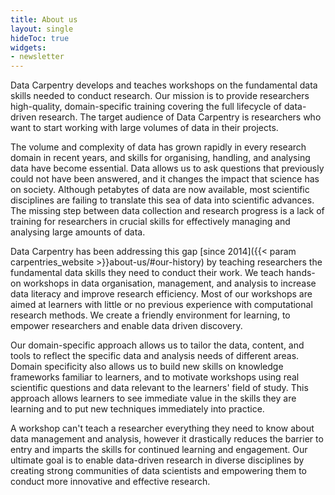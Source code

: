 ```yaml
---
title: About us
layout: single
hideToc: true
widgets:
- newsletter
---
```


Data Carpentry develops and teaches workshops on the fundamental data skills needed to conduct research. Our mission is to provide researchers high-quality, domain-specific training covering the full lifecycle of data-driven research. The target audience of Data Carpentry is researchers who want to start working with large volumes of data in their projects.

The volume and complexity of data has grown rapidly in every research domain in recent years, and skills for organising, handling, and analysing data have become essential. Data allows us to ask questions that previously could not have been answered, and it changes the impact that science has on society. Although petabytes of data are now available, most scientific disciplines are failing to translate this sea of data into scientific advances. The missing step between data collection and research progress is a lack of training for researchers in crucial skills for effectively managing and analysing large amounts of data.

Data Carpentry has been addressing this gap [since 2014]({{< param carpentries_website >}}about-us/#our-history) by teaching researchers the fundamental data skills they need to conduct their work. We teach hands-on workshops in data organisation, management, and analysis to increase data literacy and improve research efficiency. Most of our workshops are aimed at learners with little or no previous experience with computational research methods. We create a friendly environment for learning, to empower researchers and enable data driven discovery. 

Our domain-specific approach allows us to tailor the data, content, and tools to reflect the specific data and analysis needs of different areas. Domain specificity also allows us to build new skills on knowledge frameworks familiar to learners, and to motivate workshops using real scientific questions and data relevant to the learners' field of study. This approach allows learners to see immediate value in the skills they are learning and to put new techniques immediately into practice.

A workshop can't teach a researcher everything they need to know about data management and analysis, however it drastically reduces the barrier to entry and imparts the skills for continued learning and engagement. Our ultimate goal is to enable data-driven research in diverse disciplines by creating strong communities of data scientists and empowering them to conduct more innovative and effective research.
